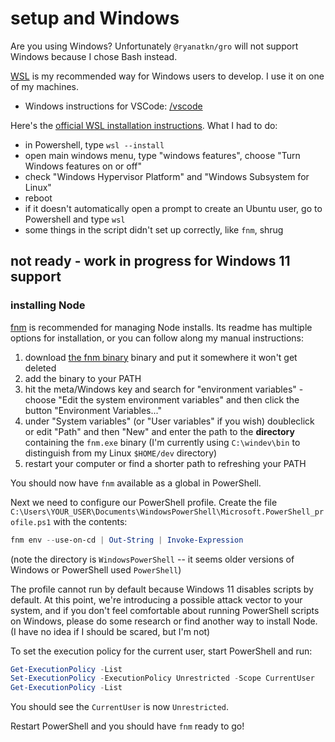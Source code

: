 # setup and Windows

Are you using Windows?
Unfortunately `@ryanatkn/gro` will not support Windows because I chose Bash instead.

[WSL](https://wikipedia.org/wiki/Windows_Subsystem_for_Linux)
is my recommended way for Windows users to develop. I use it on one of my machines.

- Windows instructions for VSCode: [/vscode](/vscode)

Here's the
[official WSL installation instructions](https://learn.microsoft.com/en-us/windows/wsl/install).
What I had to do:

- in Powershell, type `wsl --install`
- open main windows menu, type "windows features", choose "Turn Windows features on or off"
- check "Windows Hypervisor Platform" and "Windows Subsystem for Linux"
- reboot
- if it doesn't automatically open a prompt to create an Ubuntu user,
  go to Powershell and type `wsl`
- some things in the script didn't set up correctly, like `fnm`, shrug

## not ready - work in progress for Windows 11 support

### installing Node

[fnm](https://github.com/Schniz/fnm) is recommended for managing Node installs.
Its readme has multiple options for installation, or you can follow along my manual instructions:

1. download [the fnm binary](https://github.com/Schniz/fnm/releases) binary
   and put it somewhere it won't get deleted
1. add the binary to your PATH
1. hit the meta/Windows key and search for "environment variables" -
   choose "Edit the system environment variables" and then click the button "Environment Variables..."
1. under "System variables" (or "User variables" if you wish) doubleclick or
   edit "Path" and then "New" and enter the path to the
   **directory** containing the `fnm.exe` binary
   (I'm currently using `C:\windev\bin` to distinguish from my Linux `$HOME/dev` directory)
1. restart your computer or find a shorter path to refreshing your PATH

You should now have `fnm` available as a global in PowerShell.

Next we need to configure our PowerShell profile.
Create the file `C:\Users\YOUR_USER\Documents\WindowsPowerShell\Microsoft.PowerShell_profile.ps1`
with the contents:

```powershell
fnm env --use-on-cd | Out-String | Invoke-Expression
```

(note the directory is `WindowsPowerShell` -- it seems older
versions of Windows or PowerShell used `PowerShell`)

The profile cannot run by default because Windows 11 disables scripts by default.
At this point, we're introducing a possible attack vector to your system,
and if you don't feel comfortable about running PowerShell scripts on Windows,
please do some research or find another way to install Node.
(I have no idea if I should be scared, but I'm not)

To set the execution policy for the current user, start PowerShell and run:

```powershell
Get-ExecutionPolicy -List
Set-ExecutionPolicy -ExecutionPolicy Unrestricted -Scope CurrentUser
Get-ExecutionPolicy -List
```

You should see the `CurrentUser` is now `Unrestricted`.

Restart PowerShell and you should have `fnm` ready to go!
